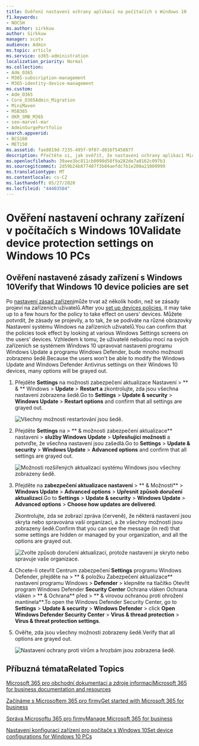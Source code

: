```yaml
---
title: Ověření nastavení ochrany aplikací na počítačích s Windows 10
f1.keywords:
- NOCSH
ms.author: sirkkuw
author: Sirkkuw
manager: scotv
audience: Admin
ms.topic: article
ms.service: o365-administration
localization_priority: Normal
ms.collection:
- Adm_O365
- M365-subscription-management
- M365-identity-device-management
ms.custom:
- Adm_O365
- Core_O365Admin_Migration
- MiniMaven
- MSB365
- OKR_SMB_M365
- seo-marvel-mar
- AdminSurgePortfolio
search.appverid:
- BCS160
- MET150
ms.assetid: fae8819d-7235-495f-9f07-d016f545887f
description: Přečtěte si, jak ověřit, že nastavení ochrany aplikací Microsoftu 365 pro firmy se projevilo na zařízeních uživatelů s Windows 10.
ms.openlocfilehash: 39aee3bc811cb0090d58f9a282de7a8162c097b3
ms.sourcegitcommit: 2d59b24b877487f3b84aefdc7b1e200a21009999
ms.translationtype: MT
ms.contentlocale: cs-CZ
ms.lasthandoff: 05/27/2020
ms.locfileid: "44403584"
---
```

# <a name="validate-device-protection-settings-on-windows-10-pcs"></a><span data-ttu-id="e0e4f-103">Ověření nastavení ochrany zařízení v počítačích s Windows 10</span><span class="sxs-lookup"><span data-stu-id="e0e4f-103">Validate device protection settings on Windows 10 PCs</span></span>

## <a name="verify-that-windows-10-device-policies-are-set"></a><span data-ttu-id="e0e4f-104">Ověření nastavené zásady zařízení s Windows 10</span><span class="sxs-lookup"><span data-stu-id="e0e4f-104">Verify that Windows 10 device policies are set</span></span>

<span data-ttu-id="e0e4f-105">Po [nastavení zásad zařízení](protection-settings-for-windows-10-pcs.md)může trvat až několik hodin, než se zásady projeví na zařízeních uživatelů.</span><span class="sxs-lookup"><span data-stu-id="e0e4f-105">After you [set up devices policies](protection-settings-for-windows-10-pcs.md), it may take up to a few hours for the policy to take effect on users' devices.</span></span> <span data-ttu-id="e0e4f-106">Můžete potvrdit, že zásady se projevily, a to tak, že se podíváte na různé obrazovky Nastavení systému Windows na zařízeních uživatelů.</span><span class="sxs-lookup"><span data-stu-id="e0e4f-106">You can confirm that the policies took effect by looking at various Windows Settings screens on the users' devices.</span></span> <span data-ttu-id="e0e4f-107">Vzhledem k tomu, že uživatelé nebudou moci na svých zařízeních se systémem Windows 10 upravovat nastavení programu Windows Update a programu Windows Defender, bude mnoho možností zobrazeno šedě.</span><span class="sxs-lookup"><span data-stu-id="e0e4f-107">Because the users won't be able to modify the Windows Update and Windows Defender Antivirus settings on their Windows 10 devices, many options will be grayed out.</span></span>
  
1. <span data-ttu-id="e0e4f-108">Přejděte **Settings** na možnosti zabezpečení aktualizace Nastavení \> \*\* &amp; \*\* Windows \> **Update** \> **Restart a** zkontrolujte, zda jsou všechna nastavení zobrazena šedě.</span><span class="sxs-lookup"><span data-stu-id="e0e4f-108">Go to **Settings** \> **Update &amp; security** \> **Windows Update** \> **Restart options** and confirm that all settings are grayed out.</span></span> 
    
    ![Všechny možnosti restartování jsou šedě.](../media/31308da9-18b0-47c5-bbf6-d5fa6747c376.png)
  
2. <span data-ttu-id="e0e4f-110">Přejděte **Settings** na \> \*\* &amp; možnosti zabezpečení aktualizace\*\* nastavení \> **služby Windows Update** \> **Upřesňující možnosti** a potvrďte, že všechna nastavení jsou zašedlá.</span><span class="sxs-lookup"><span data-stu-id="e0e4f-110">Go to **Settings** \> **Update &amp; security** \> **Windows Update** \> **Advanced options** and confirm that all settings are grayed out.</span></span> 
    
    ![Možnosti rozšířených aktualizací systému Windows jsou všechny zobrazeny šedě.](../media/049cf281-d503-4be9-898b-c0a3286c7fc2.png)
  
3. <span data-ttu-id="e0e4f-112">Přejděte na **zabezpečení aktualizace nastavení** \> \*\* &amp; Možnosti\*\* \> **Windows Update** \> **Advanced options** \> **Upřesnit způsob doručení aktualizací**.</span><span class="sxs-lookup"><span data-stu-id="e0e4f-112">Go to **Settings** \> **Update &amp; security** \> **Windows Update** \> **Advanced options** \> **Choose how updates are delivered**.</span></span>
    
    <span data-ttu-id="e0e4f-113">Zkontrolujte, zda se zobrazí zpráva (červeně), že některá nastavení jsou skryta nebo spravována vaší organizací, a že všechny možnosti jsou zobrazeny šedě.</span><span class="sxs-lookup"><span data-stu-id="e0e4f-113">Confirm that you can see the message (in red) that some settings are hidden or managed by your organization, and all the options are grayed out.</span></span>
    
    ![Zvolte způsob doručení aktualizací, protože nastavení je skryto nebo spravuje vaše organizace.](../media/6b3e37c5-da41-4afd-9983-b4f406216b59.png)
  
4. <span data-ttu-id="e0e4f-115">Chcete-li otevřít Centrum zabezpečení **Settings** programu Windows Defender, přejděte na \> \*\* &amp; položku Zabezpečení aktualizace\*\* nastavení programu Windows \> **Defender** \> klepněte na tlačítko Otevřít program Windows Defender **Security Center** Ochrana vláken Ochrana vláken \> \*\* &amp; Ochrana\*\* před \> \*\* &amp; virovou ochranou proti ohrožení mantinela\*\*.</span><span class="sxs-lookup"><span data-stu-id="e0e4f-115">To open the Windows Defender Security Center, go to **Settings** \> **Update &amp; security** \> **Windows Defender** \> click **Open Windows Defender Security Center** \> **Virus &amp; thread protection** \> **Virus &amp; threat protection settings**.</span></span> 
    
5. <span data-ttu-id="e0e4f-116">Ověřte, zda jsou všechny možnosti zobrazeny šedě.</span><span class="sxs-lookup"><span data-stu-id="e0e4f-116">Verify that all options are grayed out.</span></span> 
    
    ![Nastavení ochrany proti virům a hrozbám jsou zobrazena šedě.](../media/9ca68d40-a5d9-49d7-92a4-c581688b5926.png)
  
## <a name="related-topics"></a><span data-ttu-id="e0e4f-118">Příbuzná témata</span><span class="sxs-lookup"><span data-stu-id="e0e4f-118">Related Topics</span></span>

[<span data-ttu-id="e0e4f-119">Microsoft 365 pro obchodní dokumentaci a zdroje informací</span><span class="sxs-lookup"><span data-stu-id="e0e4f-119">Microsoft 365 for business documentation and resources</span></span>](https://go.microsoft.com/fwlink/p/?linkid=853701)
  
[<span data-ttu-id="e0e4f-120">Začínáme s Microsoftem 365 pro firmy</span><span class="sxs-lookup"><span data-stu-id="e0e4f-120">Get started with Microsoft 365 for business</span></span>](microsoft-365-business-overview.md)
  
[<span data-ttu-id="e0e4f-121">Správa Microsoftu 365 pro firmy</span><span class="sxs-lookup"><span data-stu-id="e0e4f-121">Manage Microsoft 365 for business</span></span>](manage.md)
  
[<span data-ttu-id="e0e4f-122">Nastavení konfigurací zařízení pro počítače s Windows 10</span><span class="sxs-lookup"><span data-stu-id="e0e4f-122">Set device configurations for Windows 10 PCs</span></span>](protection-settings-for-windows-10-pcs.md)
  


